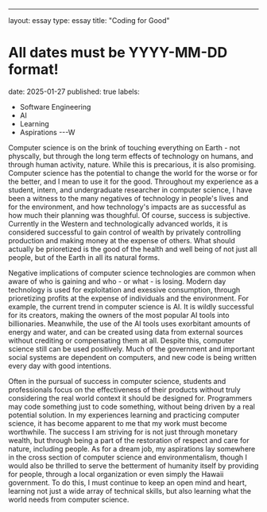 ---
layout: essay
type: essay
title: "Coding for Good"
# All dates must be YYYY-MM-DD format!
date: 2025-01-27
published: true
labels:
  - Software Engineering
  - AI
  - Learning
  - Aspirations
---W

Computer science is on the brink of touching everything on Earth - not physcally, but through the long term effects of technology on humans, and through human activity, nature. While this is precarious, it is also promising. Computer science has the potential to change the world for the worse or for the better, and I mean to use it for the good. Throughout my experience as a student, intern, and undergraduate researcher in computer science, I have been a witness to the many negatives of technology in people's lives and for the environment, and how technology's impacts are as successful as how much their planning was thoughful. Of course, success is subjective. Currently in the Western and technologically advanced worlds, it is considered successful to gain control of wealth by privately controlling production and making money at the expense of others. What should actually be prioretized is the good of the health and well being of not just all people, but of the Earth in all its natural forms. 

Negative implications of computer science technologies are common when aware of who is gaining and who - or what - is losing. Modern day technology is used for exploitation and exessive consumption, through prioretizing profits at the expense of individuals and the environment. For example, the current trend in computer science is AI. It is wildly successful for its creators, making the owners of the most popular AI tools into billionaries. Meanwhile, the use of the AI tools uses exorbitant amounts of energy and water, and can be created using data from external sources without crediting or compensating them at all. Despite this, computer science still can be used positively. Much of the government and important social systems are dependent on computers, and new code is being written every day with good intentions. 

Often in the pursual of success in computer science, students and professionals focus on the effectiveness of their products without truly considering the real world context it should be designed for. Programmers may code something just to code something, without being driven by a real potential solution. In my experiences learning and practicing computer science, it has become apparent to me that my work must become worthwhile. The success I am striving for is not just through monetary wealth, but through being a part of the restoration of respect and care for nature, including people. As for a dream job, my aspirations lay somewhere in the cross section of computer science and environmentalism, though I would also be thrilled to serve the betterment of humanity itself by providing for people, through a local organization or even simply the Hawaii government. To do this, I must continue to keep an open mind and heart, learning not just a wide array of technical skills, but also learning what the world needs from computer science. 
